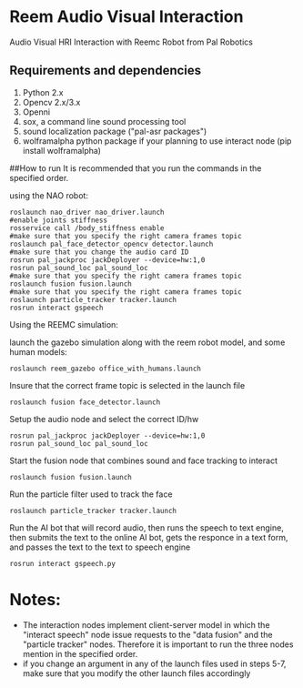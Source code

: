 # Reem Audio Visual Interaction
Audio Visual HRI Interaction with Reemc Robot from Pal Robotics

## Requirements and dependencies
1. Python 2.x
2. Opencv 2.x/3.x
3. Openni
4. sox, a command line sound processing tool
5. sound localization package ("pal-asr packages")
6. wolframalpha python package if your planning to use interact node (pip install wolframalpha)

##How to run
It is recommended that you run the commands in the specified order.

using the NAO robot:
```
roslaunch nao_driver nao_driver.launch
#enable joints stiffness
rosservice call /body_stiffness enable
#make sure that you specify the right camera frames topic
roslaunch pal_face_detector_opencv detector.launch
#make sure that you change the audio card ID
rosrun pal_jackproc jackDeployer --device=hw:1,0		  
rosrun pal_sound_loc pal_sound_loc
#make sure that you specify the right camera frames topic
roslaunch fusion fusion.launch					              
#make sure that you specify the right camera frames topic
roslaunch particle_tracker tracker.launch			        
rosrun interact gspeech
```
Using the REEMC simulation:

launch the gazebo simulation along with the reem robot model, and some human models:
```
roslaunch reem_gazebo office_with_humans.launch	     
```
Insure that the correct frame topic is selected in the launch file
```
roslaunch fusion face_detector.launch		         
```
Setup the audio node and select the correct ID/hw
```
rosrun pal_jackproc jackDeployer --device=hw:1,0		 
rosrun pal_sound_loc pal_sound_loc
```

Start the fusion node that combines sound and face tracking to interact
```
roslaunch fusion fusion.launch		                  
```
Run the particle filter used to track the face
```
roslaunch particle_tracker tracker.launch			       
```
Run the AI bot that will record audio, then runs the speech to text engine, then submits the text to the online AI bot, gets the responce in a text form, and passes the text to the text to speech engine
```
rosrun interact gspeech.py
```
Notes:
======
* The interaction nodes implement client-server model in which the "interact speech" node issue requests to the "data fusion" and the "particle tracker" nodes. Therefore it is important to run the three nodes mention in the specified order.
* if you change an argument in any of the launch files used in steps 5-7, make sure that you modify the other launch files accordingly
